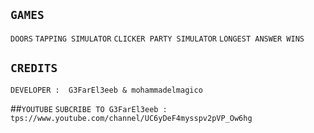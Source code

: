 ## ````GAMES````
``DOORS`` ``TAPPING SIMULATOR`` ``CLICKER PARTY SIMULATOR`` ``LONGEST ANSWER WINS``
## ``CREDITS``
``DEVELOPER :  G3FarEl3eeb & mohammadelmagico``

##``YOUTUBE``
``SUBCRIBE TO G3FarEl3eeb :``    ``tps://www.youtube.com/channel/UC6yDeF4mysspv2pVP_Ow6hg``
